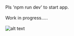 Pls 'npm run dev' to start app.
<br><br>
Work in progress.....
<br><br>
![alt text](https://dl.dropboxusercontent.com/s/4wiyupq5ags04r0/2359.jpg?dl=0)

